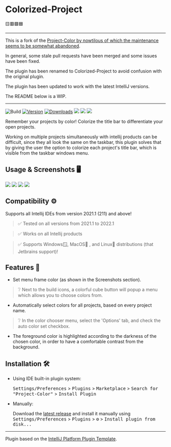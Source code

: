 # Colorized-Project

🟨🟥🟩🟦

---

This is a fork of the [Project-Color by nowtilous of which the maintenance seems to be somewhat abandoned][original].

In general, some stale pull requests have been merged and some issues have been fixed.

The plugin has been renamed to Colorized-Project to avoid confusion with the original plugin.

The plugin has been updated to work with the latest IntelliJ versions.

The README below is a WIP.

---

![Build](https://github.com/nowtilous/Project-Color/workflows/Build/badge.svg)
[![Version](https://img.shields.io/jetbrains/plugin/v/19463.svg)](https://plugins.jetbrains.com/plugin/19463)
[![Downloads](https://img.shields.io/jetbrains/plugin/d/19463.svg)](https://plugins.jetbrains.com/plugin/19463)
![](https://img.shields.io/github/issues-closed/nowtilous/Project-Color)
![](https://img.shields.io/github/issues/nowtilous/Project-Color)
![](https://img.shields.io/jetbrains/plugin/r/rating/19463)

<!-- Plugin description -->
Remember your projects by color! Colorize the title bar to differentiate your open projects.

Working on multiple projects simultaneously with intellij products can be difficult,
since they all look the same on the taskbar, this plugin solves that by giving the user the option
to colorize each project's title bar, which is visible from the taskbar windows menu.
<!-- Plugin description end -->

## Usage & Screenshots 🖥️
![](/screenshots/usage.gif)
![](/screenshots/desktop_multiple_projects.png)
![](/screenshots/color_picker_menu.png)
![](/screenshots/taskbar_view.png)

## Compatibility ⚙️
Supports all Intellij IDEs from version 2021.1 (211) and above!
> ✅ Tested on all versions from 2021.1 to 2022.1

> ✅ Works on all Intellij products

> ✅ Supports Windows🪟, MacOS🍎 , and Linux🐧 distributions (that Jetbrains support)!

## Features 💪
  - Set menu frame color (as shown in the Screenshots section).
  > ❔ Next to the build icons, a colorful cube button will popup a menu which allows you to choose colors from.
  - Automatically select colors for all projects, based on every project name.
  > ❔ In the color chooser menu, select the 'Options' tab, and check the auto color set checkbox.

  - The foreground color is highlighted according to the darkness of the chosen color, in order to have a comfortable contrast from the background.
## Installation 🛠️

- Using IDE built-in plugin system:

  <kbd>Settings/Preferences</kbd> > <kbd>Plugins</kbd> > <kbd>Marketplace</kbd> > <kbd>Search for "Project-Color"</kbd> >
  <kbd>Install Plugin</kbd>

- Manually:

  Download the [latest release](https://github.com/nowtilous/Project-Color/releases/latest) and install it manually using
  <kbd>Settings/Preferences</kbd> > <kbd>Plugins</kbd> > <kbd>⚙️</kbd> > <kbd>Install plugin from disk...</kbd>


---
Plugin based on the [IntelliJ Platform Plugin Template][template].

[template]: https://github.com/JetBrains/intellij-platform-plugin-template
[original]: https://github.com/nowtilous/Project-Color/issues/
